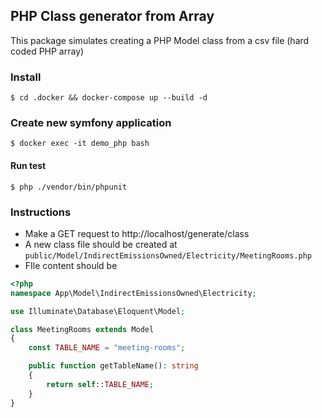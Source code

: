## PHP Class generator from Array
This package simulates creating a PHP Model class from a csv file (hard coded PHP array)

### Install 
``$ cd .docker && docker-compose up --build -d ``

### Create new symfony application
``$ docker exec -it demo_php bash``

#### Run test
``$ php ./vendor/bin/phpunit``


### Instructions 
- Make a GET request to http://localhost/generate/class
- A new class file should be created at ``public/Model/IndirectEmissionsOwned/Electricity/MeetingRooms.php``
- FIle content should be 

```php
<?php
namespace App\Model\IndirectEmissionsOwned\Electricity;

use Illuminate\Database\Eloquent\Model;

class MeetingRooms extends Model
{
    const TABLE_NAME = "meeting-rooms";

    public function getTableName(): string
    {
        return self::TABLE_NAME;
    }
}
```